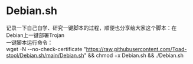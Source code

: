 # Debian.sh
记录一下自己自学、研究一键脚本的过程，顺便也分享给大家这个脚本：在Debian上一键部署Trojan  
一键脚本运行命令：  
wget -N --no-check-certificate "https://raw.githubusercontent.com/Toad-stool/Debian.sh/main/Debian.sh" && chmod +x Debian.sh && ./Debian.sh
